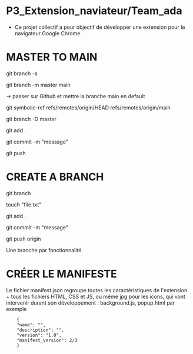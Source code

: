 # P3_Extension_naviateur/Team_ada


- Ce projet collectif a pour objectif de développer une extension pour le navigateur Google Chrome. 



# MASTER TO MAIN 

git branch -a

git branch -m master main

-> passer sur Github et mettre la branche main en default 

git symbolic-ref refs/remotes/origin/HEAD refs/remotes/origin/main

git branch -D master

git add .

git commit -m "message"

git push 

# CREATE A BRANCH 
git branch <branch>
        
touch "file.txt"
        
git add .
        
git commit -m "message"
        
git push origin <branch> 

Une branche par fonctionnalité. 

# CRÉER LE MANIFESTE 

Le fichier manifest.json regroupe toutes les caractéristiques de l'extension + 
tous les fichiers HTML, CSS et JS, ou même jpg pour les icons, qui vont intervenir durant son développement : background.js, popup.html par exemple 

        {
        "name": "",
        "description": "",
        "version": "1.0",
        "manifest_version": 2/3
        }
        
